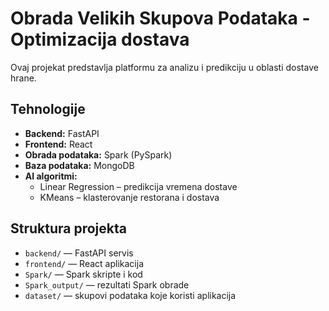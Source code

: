 # Obrada Velikih Skupova Podataka - Optimizacija dostava

Ovaj projekat predstavlja platformu za analizu i predikciju u oblasti dostave hrane.  

## Tehnologije
- **Backend:** FastAPI  
- **Frontend:** React  
- **Obrada podataka:** Spark (PySpark)  
- **Baza podataka:** MongoDB  
- **AI algoritmi:**  
  - Linear Regression – predikcija vremena dostave  
  - KMeans – klasterovanje restorana i dostava  

## Struktura projekta
- `backend/` — FastAPI servis  
- `frontend/` — React aplikacija  
- `Spark/` — Spark skripte i kod  
- `Spark_output/` — rezultati Spark obrade  
- `dataset/` — skupovi podataka koje koristi aplikacija  
